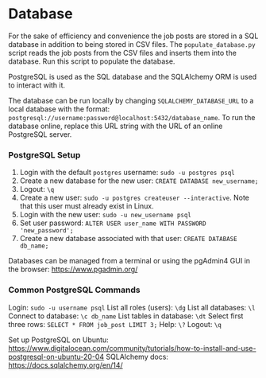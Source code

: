 # Database
For the sake of efficiency and convenience the job posts are stored in a SQL database in addition to being stored in CSV files. The `populate_database.py` script reads the job posts from the CSV files and inserts them into the database. Run this script to populate the database.

PostgreSQL is used as the SQL database and the SQLAlchemy ORM is used to interact with it.

The database can be run locally by changing `SQLALCHEMY_DATABASE_URL` to a local database with the format: `postgresql://username:password@localhost:5432/database_name`. To run the database online, replace this URL string with the URL of an online PostgreSQL server.

### PostgreSQL Setup
1. Login with the default `postgres` username: `sudo -u postgres psql`
2. Create a new database for the new user: `CREATE DATABASE new_username;`
3. Logout: `\q`
4. Create a new user: `sudo -u postgres createuser --interactive`. Note that this user must already exist in Linux.
5. Login with the new user: `sudo -u new_username psql`
6. Set user password: `ALTER USER user_name WITH PASSWORD 'new_password';`
6. Create a new database associated with that user: `CREATE DATABASE db_name;`

Databases can be managed from a terminal or using the pgAdmin4 GUI in the browser: https://www.pgadmin.org/

### Common PostgreSQL Commands
Login: `sudo -u username psql`
List all roles (users): `\dg`
List all databases: `\l`
Connect to database: `\c db_name`
List tables in database: `\dt`
Select first three rows: `SELECT * FROM job_post LIMIT 3;`
Help: `\?`
Logout: `\q`

Set up PostgreSQL on Ubuntu: https://www.digitalocean.com/community/tutorials/how-to-install-and-use-postgresql-on-ubuntu-20-04
SQLAlchemy docs: https://docs.sqlalchemy.org/en/14/
